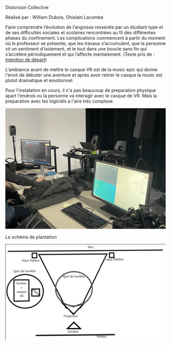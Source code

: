 Distorsion Collective

Réalisé par : William Dubois, Ghislain Lacombe

Faire comprendre l’évolution de l’angoisse ressentie par un étudiant type et de ses difficultés sociales et scolaires rencontrées au fil des différentes phases du confinement. Les complications commencent à partir du moment où le professeur se présente, que les travaux s’accumulent, que la personne vit un sentiment d’isolement, et le tout dans une boucle sans fin qui s’accélère périodiquement et qui l’affecte mentalement. (Texte pris de : [Intention de départ](https://tim-montmorency.com/2022/projets/Distorsion-collective/docs/web/preproduction.html))

L'ambiance avant de mettre le casque VR est de la music epic qui donne l'envit de débuter une aventure et après avoir retirer le casque la music est plutot dramatique et émotionnel.

Pour l'instalation en cours, il n'a pas beaucoup de preparation physique apart l'endrois ou la personne va interagir avec le casque de VR. Mais la preparation avec les logiciels a l'aire très complexe. 

![Photo](photo/distortion_logiciel.JPEG)

Le schéma de plantation

![Photo](photo/plantation_distorsion_collective.png)
